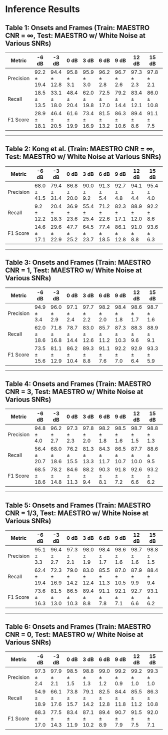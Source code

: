 # Inference Results

## Table 1: Onsets and Frames (Train: MAESTRO CNR = ∞, Test: MAESTRO w/ White Noise at Various SNRs)

| Metric      | -6 dB       | -3 dB       | 0 dB        | 3 dB        | 6 dB        | 9 dB        | 12 dB       | 15 dB       | 18 dB       | 21 dB       | 24 dB       | 27 dB       | 30 dB       | 33 dB       | 36 dB       | 39 dB       | 42 dB       | 45 dB       | Clean       |
|-------------|-------------|-------------|-------------|-------------|-------------|-------------|-------------|-------------|-------------|-------------|-------------|-------------|-------------|-------------|-------------|-------------|-------------|-------------|-------------|
| Precision   | 92.2 ± 19.4 | 94.4 ± 12.8 | 95.8 ± 3.1  | 95.9 ± 3.0  | 96.2 ± 2.8  | 96.7 ± 2.6  | 97.3 ± 2.3  | 97.8 ± 2.1  | 98.2 ± 1.8  | 98.5 ± 1.6  | 98.7 ± 1.5  | 98.9 ± 1.3  | 99.0 ± 1.2  | 99.2 ± 1.1  | 99.2 ± 1.1  | 99.3 ± 1.0  | 99.3 ± 1.0  | 99.3 ± 1.0  | 99.3 ± 1.0 
| Recall      | 18.5 ± 13.5 | 33.1 ± 18.0 | 48.4 ± 20.4 | 62.0 ± 19.8 | 72.5 ± 17.0 | 79.2 ± 14.4 | 83.4 ± 12.1 | 86.0 ± 10.8 | 87.5 ± 10.1 | 88.4 ± 9.7  | 89.0 ± 9.4  | 89.3 ± 9.2  | 89.5 ± 9.1  | 89.8 ± 8.8  | 89.9 ± 8.9  | 90.1 ± 8.7  | 90.1 ± 8.7  | 90.2 ± 8.7  | 90.5 ± 8.2 
| F1 Score    | 28.9 ± 18.1 | 46.4 ± 20.5 | 61.6 ± 19.9 | 73.4 ± 16.9 | 81.5 ± 13.2 | 86.3 ± 10.6 | 89.4 ± 8.6  | 91.1 ± 7.5  | 92.2 ± 6.9  | 92.9 ± 6.5  | 93.4 ± 6.4  | 93.6 ± 6.1  | 93.8 ± 6.0  | 94.0 ± 5.7  | 94.1 ± 5.8  | 94.2 ± 5.6  | 94.3 ± 5.6  | 94.3 ± 5.6  | 94.5 ± 5.2 

---

## Table 2: Kong et al. (Train: MAESTRO CNR = ∞, Test: MAESTRO w/ White Noise at Various SNRs)

| Metric      | -6 dB       | -3 dB       | 0 dB        | 3 dB        | 6 dB        | 9 dB        | 12 dB       | 15 dB       | 18 dB       | 21 dB       | 24 dB       | 27 dB       | 30 dB       | 33 dB       | 36 dB       | 39 dB       | 42 dB       | 45 dB       | Clean       |
|-------------|-------------|-------------|-------------|-------------|-------------|-------------|-------------|-------------|-------------|-------------|-------------|-------------|-------------|-------------|-------------|-------------|-------------|-------------|-------------|
| Precision   | 68.0 ± 41.5 | 79.4 ± 31.4 | 86.8 ± 20.0 | 90.0 ± 9.2  | 91.3 ± 5.4  | 92.7 ± 4.8  | 94.1 ± 4.4  | 95.4 ± 4.0  | 96.3 ± 3.7  | 96.8 ± 3.5  | 97.4 ± 3.0  | 97.7 ± 2.7  | 97.8 ± 2.6  | 98.0 ± 2.4  | 98.1 ± 2.3  | 98.2 ± 2.2  | 98.2 ± 2.2  | 98.2 ± 2.2  | 98.0 ± 2.3
| Recall      | 9.2 ± 12.2  | 20.4 ± 18.3 | 36.9 ± 23.6 | 55.4 ± 25.4 | 71.2 ± 22.6 | 82.3 ± 17.1 | 88.9 ± 12.0 | 92.2 ± 8.6  | 93.8 ± 7.0  | 94.6 ± 6.1  | 95.1 ± 5.6  | 95.4 ± 5.0  | 95.7 ± 4.7  | 95.9 ± 4.5  | 96.0 ± 4.4  | 96.1 ± 4.4  | 96.1 ± 4.3  | 96.2 ± 4.2  | 96.4 ± 4.0 
| F1 Score    | 14.6 ± 17.1 | 29.6 ± 22.9 | 47.7 ± 25.2 | 64.5 ± 23.7 | 77.4 ± 18.5 | 86.1 ± 12.8 | 91.0 ± 8.8  | 93.6 ± 6.3  | 94.9 ± 5.2  | 95.6 ± 4.7  | 96.2 ± 4.2  | 96.5 ± 3.7  | 96.7 ± 3.5  | 96.9 ± 3.3  | 97.0 ± 3.2  | 97.1 ± 3.1  | 97.1 ± 3.1  | 97.2 ± 3.1  | 97.2 ± 3.0

---

## Table 3: Onsets and Frames (Train: MAESTRO CNR = 1, Test: MAESTRO w/ White Noise at Various SNRs)

| Metric      | -6 dB       | -3 dB       | 0 dB        | 3 dB        | 6 dB        | 9 dB        | 12 dB       | 15 dB       | 18 dB       | 21 dB       | 24 dB       | 27 dB       | 30 dB       | 33 dB       | 36 dB       | 39 dB       | 42 dB       | 45 dB       | Clean       |
|-------------|-------------|-------------|-------------|-------------|-------------|-------------|-------------|-------------|-------------|-------------|-------------|-------------|-------------|-------------|-------------|-------------|-------------|-------------|-------------|
| Precision   | 94.9 ± 3.4  | 96.0 ± 2.9  | 97.1 ± 2.4  | 97.7 ± 2.2  | 98.2 ± 2.0  | 98.4 ± 1.8  | 98.6 ± 1.7  | 98.7 ± 1.6  | 98.8 ± 1.5  | 98.9 ± 1.4  | 99.0 ± 1.3  | 99.0 ± 1.2  | 99.1 ± 1.2  | 99.1 ± 1.2  | 99.1 ± 1.1  | 99.1 ± 1.2  | 99.1 ± 1.2  | 99.1 ± 1.2  | 99.1 ± 1.2 
| Recall      | 62.0 ± 18.6 | 71.8 ± 16.8 | 78.7 ± 14.4 | 83.0 ± 12.6 | 85.7 ± 11.2 | 87.3 ± 10.3 | 88.3 ± 9.6  | 88.9 ± 9.1  | 89.4 ± 8.7  | 89.8 ± 8.5  | 90.0 ± 8.3  | 90.2 ± 8.2  | 90.4 ± 8.2  | 90.5 ± 8.2  | 90.5 ± 8.1  | 90.6 ± 8.0  | 90.6 ± 8.0  | 90.7 ± 7.9  | 90.7 ± 7.9 
| F1 Score    | 73.5 ± 15.6 | 81.1 ± 12.9 | 86.2 ± 10.4 | 89.3 ± 8.8  | 91.1 ± 7.6  | 92.2 ± 7.0  | 92.9 ± 6.4  | 93.3 ± 5.9  | 93.7 ± 5.6  | 93.9 ± 5.5  | 94.1 ± 5.3  | 94.2 ± 5.2  | 94.4 ± 5.2  | 94.4 ± 5.2  | 94.5 ± 5.1  | 94.5 ± 5.1  | 94.5 ± 5.0  | 94.5 ± 5.0  | 94.6 ± 5.0 

---

## Table 4: Onsets and Frames (Train: MAESTRO CNR = 3, Test: MAESTRO w/ White Noise at Various SNRs)

| Metric      | -6 dB       | -3 dB       | 0 dB        | 3 dB        | 6 dB        | 9 dB        | 12 dB       | 15 dB       | 18 dB       | 21 dB       | 24 dB       | 27 dB       | 30 dB       | 33 dB       | 36 dB       | 39 dB       | 42 dB       | 45 dB       | Clean       |
|-------------|-------------|-------------|-------------|-------------|-------------|-------------|-------------|-------------|-------------|-------------|-------------|-------------|-------------|-------------|-------------|-------------|-------------|-------------|-------------|
| Precision   | 94.8 ± 4.0  | 96.2 ± 2.7  | 97.3 ± 2.3  | 97.8 ± 2.0  | 98.2 ± 1.8  | 98.5 ± 1.6  | 98.7 ± 1.5  | 98.8 ± 1.3  | 98.9 ± 1.3  | 99.0 ± 1.2  | 99.1 ± 1.1  | 99.1 ± 1.1  | 99.2 ± 1.1  | 99.2 ± 1.1  | 99.2 ± 1.1  | 99.2 ± 1.0  | 99.3 ± 1.0  | 99.2 ± 1.0  | 99.2 ± 1.0  |
| Recall      | 56.4 ± 20.7 | 68.0 ± 18.6 | 76.2 ± 15.5 | 81.3 ± 13.3 | 84.3 ± 11.7 | 86.5 ± 10.7 | 87.7 ± 10.0 | 88.6 ± 9.5  | 89.3 ± 9.0  | 89.7 ± 8.8  | 89.9 ± 8.7  | 90.2 ± 8.4  | 90.4 ± 8.3  | 90.4 ± 8.2  | 90.5 ± 8.2  | 90.6 ± 8.1  | 90.7 ± 8.1  | 90.8 ± 8.1  | 91.1 ± 7.9  |
| F1 Score    | 68.5 ± 18.6 | 78.2 ± 14.8 | 84.6 ± 11.3 | 88.2 ± 9.4  | 90.3 ± 8.1  | 91.8 ± 7.2  | 92.6 ± 6.6  | 93.2 ± 6.2  | 93.6 ± 5.8  | 93.9 ± 5.7  | 94.1 ± 5.5  | 94.3 ± 5.3  | 94.4 ± 5.3  | 94.4 ± 5.2  | 94.5 ± 5.2  | 94.5 ± 5.1  | 94.6 ± 5.1  | 94.6 ± 5.1  | 94.8 ± 4.9  |

---

## Table 5: Onsets and Frames (Train: MAESTRO CNR = 1/3, Test: MAESTRO w/ White Noise at Various SNRs)

| Metric      | -6 dB       | -3 dB       | 0 dB        | 3 dB        | 6 dB        | 9 dB        | 12 dB       | 15 dB       | 18 dB       | 21 dB       | 24 dB       | 27 dB       | 30 dB       | 33 dB       | 36 dB       | 39 dB       | 42 dB       | 45 dB       | Clean       |
|-------------|-------------|-------------|-------------|-------------|-------------|-------------|-------------|-------------|-------------|-------------|-------------|-------------|-------------|-------------|-------------|-------------|-------------|-------------|-------------|
| Precision   | 95.1 ± 3.3  | 96.4 ± 2.7  | 97.3 ± 2.1  | 98.0 ± 1.9  | 98.4 ± 1.7  | 98.6 ± 1.6  | 98.7 ± 1.6  | 98.8 ± 1.5  | 98.9 ± 1.4  | 99.0 ± 1.4  | 99.0 ± 1.3  | 99.1 ± 1.2  | 99.1 ± 1.2  | 99.1 ± 1.2  | 99.2 ± 1.1  | 99.1 ± 1.1  | 99.1 ± 1.2  | 99.1 ± 1.1  | 99.1 ± 1.2  |
| Recall      | 62.4 ± 19.4 | 72.3 ± 16.9 | 79.0 ± 14.2 | 83.0 ± 12.4 | 85.5 ± 11.3 | 87.0 ± 10.5 | 87.9 ± 9.9  | 88.4 ± 9.4  | 88.9 ± 9.2  | 89.2 ± 9.0  | 89.5 ± 8.8  | 89.5 ± 8.7  | 89.7 ± 8.6  | 89.7 ± 8.6  | 89.8 ± 8.6  | 89.8 ± 8.5  | 89.9 ± 8.5  | 89.9 ± 8.5  | 90.0 ± 8.4  |
| F1 Score    | 73.6 ± 16.3 | 81.5 ± 13.0 | 86.5 ± 10.3 | 89.4 ± 8.8  | 91.1 ± 7.8  | 92.1 ± 7.1  | 92.7 ± 6.6  | 93.1 ± 6.2  | 93.4 ± 6.1  | 93.6 ± 5.9  | 93.8 ± 5.7  | 98.3 ± 5.6  | 93.9 ± 5.6  | 94.0 ± 5.6  | 94.1 ± 5.5  | 94.1 ± 5.5  | 94.1 ± 5.5  | 94.1 ± 5.5  | 94.2 ± 5.4  |

---

## Table 6: Onsets and Frames (Train: MAESTRO CNR = 0, Test: MAESTRO w/ White Noise at Various SNRs)

| Metric      | -6 dB       | -3 dB       | 0 dB        | 3 dB        | 6 dB        | 9 dB        | 12 dB       | 15 dB       | 18 dB       | 21 dB       | 24 dB       | 27 dB       | 30 dB       | 33 dB       | 36 dB       | 39 dB       | 42 dB       | 45 dB       | Clean       |
|-------------|-------------|-------------|-------------|-------------|-------------|-------------|-------------|-------------|-------------|-------------|-------------|-------------|-------------|-------------|-------------|-------------|-------------|-------------|-------------|
| Precision   | 97.3 ± 2.4  | 97.9 ± 2.1  | 98.5 ± 1.5  | 98.8 ± 1.3  | 99.0 ± 1.2  | 99.2 ± 0.9  | 99.2 ± 1.0  | 99.3 ± 1.0  | 99.3 ± 0.9  | 99.3 ± 1.0  | 99.3 ± 0.9  | 99.3 ± 0.9  | 99.3 ± 1.0  | 99.3 ± 0.9  | 99.3 ± 1.0  | 99.3 ± 1.0  | 99.3 ± 1.0  | 99.2 ± 1.0  | 99.2 ± 1.0  |
| Recall      | 54.9 ± 18.9 | 66.1 ± 17.6 | 73.8 ± 15.7 | 79.1 ± 14.2 | 82.5 ± 12.8 | 84.4 ± 11.8 | 85.5 ± 11.2 | 86.3 ± 10.8 | 86.8 ± 10.4 | 87.2 ± 10.2 | 87.5 ± 10.0 | 87.7 ± 9.9  | 87.9 ± 9.8  | 88.1 ± 9.6  | 88.2 ± 9.6  | 88.3 ± 9.4  | 88.4 ± 9.4  | 88.4 ± 9.3  | 88.6 ± 9.3  |
| F1 Score    | 68.3 ± 17.0 | 77.5 ± 14.3 | 83.4 ± 11.9 | 87.1 ± 10.2 | 89.4 ± 8.9  | 90.7 ± 7.9  | 91.5 ± 7.5  | 92.0 ± 7.1  | 92.3 ± 6.8  | 92.5 ± 6.7  | 92.7 ± 6.5  | 92.8 ± 6.4  | 92.9 ± 6.3  | 93.1 ± 6.1  | 93.1 ± 6.1  | 93.2 ± 6.1  | 93.2 ± 6.0  | 93.3 ± 6.0  | 93.3 ± 5.9  |
